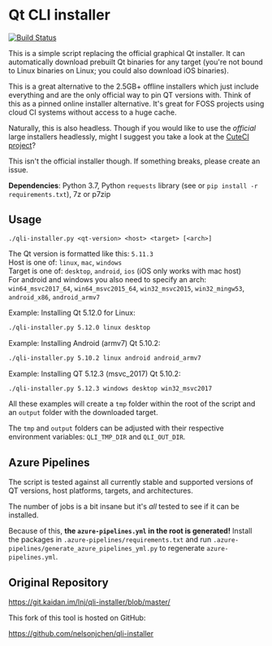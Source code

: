 # Qt CLI installer

[![Build Status](https://dev.azure.com/nelsonjchen/QLI-Installer/_apis/build/status/nelsonjchen.qli-installer?branchName=master)](https://dev.azure.com/nelsonjchen/QLI-Installer/_build/latest?definitionId=15&branchName=master)

This is a simple script replacing the official graphical Qt installer. It can
automatically download prebuilt Qt binaries for any target (you're not bound to
Linux binaries on Linux; you could also download iOS binaries). 

This is a great alternative to the 2.5GB+ offline installers which just include
everything and are the only official way to pin QT versions with. Think of this
as a pinned online installer alternative. It's great for FOSS projects using
cloud CI systems without access to a huge cache.

Naturally, this is also headless. Though if you would like to use the 
*official* large installers headlessly, might I suggest you take a look at the 
[CuteCI project][cuteci]?

This isn't the official installer though. If something breaks, please create an
issue. 

**Dependencies**: Python 3.7, Python `requests` library
 (see or `pip install -r` `requirements.txt`), 7z or p7zip

## Usage

```
./qli-installer.py <qt-version> <host> <target> [<arch>]
```

The Qt version is formatted like this: `5.11.3`  
Host is one of: `linux`, `mac`, `windows`  
Target is one of: `desktop`, `android`, `ios` (iOS only works with mac host)  
For android and windows you also need to specify an arch: `win64_msvc2017_64`,
`win64_msvc2015_64`, `win32_msvc2015`, `win32_mingw53`, `android_x86`,
`android_armv7`

Example: Installing Qt 5.12.0 for Linux:

```bash
./qli-installer.py 5.12.0 linux desktop
```

Example: Installing Android (armv7) Qt 5.10.2:

```bash
./qli-installer.py 5.10.2 linux android android_armv7
```

Example: Installing QT 5.12.3 (msvc_2017) Qt 5.10.2:

```bash
./qli-installer.py 5.12.3 windows desktop win32_msvc2017
```

All these examples will create a `tmp` folder within the root of the script and
an `output` folder with the downloaded target.

The `tmp` and `output` folders can be adjusted with their respective
environment variables: `QLI_TMP_DIR` and `QLI_OUT_DIR`.

## Azure Pipelines

The script is tested against all currently stable and supported versions of 
QT versions, host platforms, targets, and architectures.

The number of jobs is a bit insane but it's *all* tested to see if it can be
installed.

Because of this, **the `azure-pipelines.yml` in the root is generated!** 
Install the packages in `.azure-pipelines/requirements.txt` and run 
`.azure-pipelines/generate_azure_pipelines_yml.py` to regenerate 
 `azure-pipelines.yml`. 

## Original Repository

https://git.kaidan.im/lnj/qli-installer/blob/master/

This fork of this tool is hosted on GitHub:

https://github.com/nelsonjchen/qli-installer  

[cuteci]: https://github.com/hasboeuf/cuteci/
